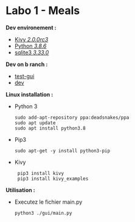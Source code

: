 # **Labo 1** - Meals 

**Dev environement :**

- [Kivy *2.0.0rc3*](https://kivy.org/#home) 
- [Python *3.8.6*](https://www.python.org/) 
- [sqlite3 *3.33.0*](https://www.sqlite.org/index.html)

**Dev on b ranch :**

- [test-gui](https://github.com/badouuuuuu/labo1/tree/test-gui)
- [dev](https://github.com/badouuuuuu/labo1/tree/dev)

**Linux installation :**

 - Python 3
 
  	   sudo add-apt-repository ppa:deadsnakes/ppa
  	   sudo apt update
	   sudo apt install python3.8

 - Pip3
 
  	   sudo apt-get -y install python3-pip
- Kivy
 
  	   pip3 install kivy
  	   pip3 install kivy_examples

**Utilisation :**

 - Executez le fichier main.py
 
  	   python3 ./gui/main.py